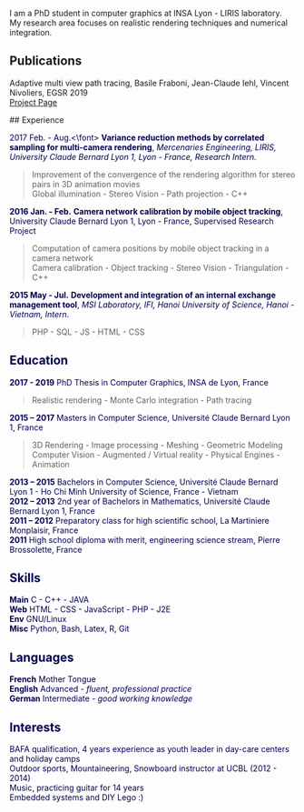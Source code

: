 I am a PhD student in computer graphics at INSA Lyon - LIRIS laboratory. My research area focuses on realistic rendering techniques and numerical integration.

## Publications

Adaptive multi view path tracing, Basile Fraboni, Jean-Claude Iehl, Vincent Nivoliers, EGSR 2019  
[Project Page](https://bfraboni.github.io/amvpt)

## Experience

<font color='rgb(0,255,0)'>2017 Feb. - Aug.<\font> **Variance reduction methods by correlated sampling for multi-camera rendering**,
*Mercenaries Engineering, LIRIS, University Claude Bernard Lyon 1, Lyon - France, Research Intern.*  
> Improvement of the convergence of the rendering algorithm for stereo pairs in 3D animation movies  
> Global illumination - Stereo Vision - Path projection - C++

**2016 Jan. - Feb.** **Camera network calibration by mobile object tracking**,
University Claude Bernard Lyon 1, Lyon - France, Supervised Research Project  
> Computation of camera positions by mobile object tracking in a camera network  
> Camera calibration - Object tracking - Stereo Vision - Triangulation - C++

**2015 May - Jul.** **Development and integration of an internal exchange management tool**,
*MSI Laboratory, IFI, Hanoi University of Science, Hanoi - Vietnam, Intern.*
> PHP - SQL - JS - HTML - CSS

## Education

**2017 - 2019** PhD Thesis in Computer Graphics, INSA de Lyon, France  
> Realistic rendering - Monte Carlo integration - Path tracing

**2015 – 2017** Masters in Computer Science, Université Claude Bernard Lyon 1, France  
> 3D Rendering - Image processing - Meshing - Geometric Modeling  
> Computer Vision - Augmented / Virtual reality - Physical Engines - Animation

**2013 – 2015** Bachelors in Computer Science, Université Claude Bernard Lyon 1 - Ho Chi Minh University of
Science, France - Vietnam  
**2012 – 2013** 2nd year of Bachelors in Mathematics, Université Claude Bernard Lyon 1, France  
**2011 – 2012** Preparatory class for high scientific school, La Martiniere Monplaisir, France  
**2011**        High school diploma with merit, engineering science stream, Pierre Brossolette, France

## Skills

**Main**  C - C++ - JAVA  
**Web**   HTML - CSS - JavaScript - PHP - J2E  
**Env**   GNU/Linux  
**Misc**  Python, Bash, Latex, R, Git

## Languages

**French**    Mother Tongue  
**English**   Advanced - *fluent, professional practice*  
**German**    Intermediate - *good working knowledge*

## Interests

BAFA qualification, 4 years experience as youth leader in day-care centers and holiday camps  
Outdoor sports, Mountaineering, Snowboard instructor at UCBL (2012 - 2014)  
Music, practicing guitar for 14 years  
Embedded systems and DIY
Lego :)
